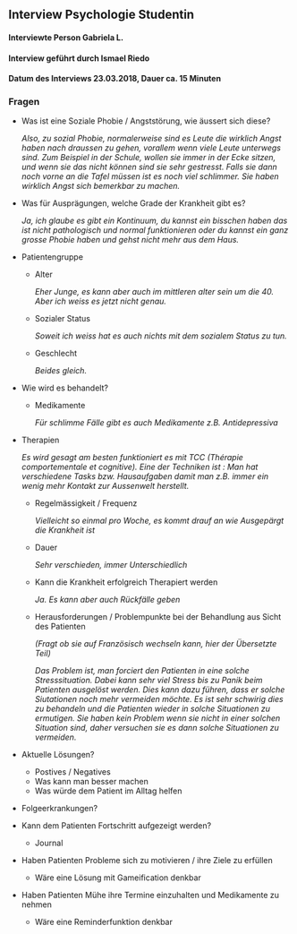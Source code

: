 ## Interview Psychologie Studentin
#### Interviewte Person Gabriela L. 
#### Interview geführt durch Ismael Riedo 
#### Datum des Interviews 23.03.2018, Dauer ca. 15 Minuten

### Fragen
- Was ist eine Soziale Phobie / Angststörung, wie äussert sich diese?

    *Also, zu sozial Phobie, normalerweise sind es Leute die wirklich Angst haben 
    nach draussen zu gehen, vorallem wenn viele Leute unterwegs sind. 
    Zum Beispiel in der Schule, wollen sie immer in der Ecke sitzen, 
    und wenn sie das nicht können sind sie sehr gestresst. 
    Falls sie dann noch vorne an die Tafel müssen ist es noch viel schlimmer. 
    Sie haben wirklich Angst sich bemerkbar zu machen.*
    
- Was für Ausprägungen, welche Grade der Krankheit gibt es?

    *Ja, ich glaube es gibt ein Kontinuum, du kannst ein bisschen haben das ist nicht pathologisch
    und normal funktionieren oder du kannst ein ganz grosse Phobie haben und gehst nicht mehr
    aus dem Haus.*

- Patientengruppe 
    - Alter
    
        *Eher Junge, es kann aber auch im mittleren alter sein um die 40. 
         Aber ich weiss es jetzt nicht genau.*
        
    - Sozialer Status
        
        *Soweit ich weiss hat es auch nichts mit dem sozialem Status zu tun.*
    
    - Geschlecht
    
        *Beides gleich.*
    
- Wie wird es behandelt?
  
  - Medikamente
  
    *Für schlimme Fälle gibt es auch Medikamente z.B. Antidepressiva*
    
- Therapien 
  
    *Es wird gesagt am besten funktioniert es mit TCC (Thérapie comportementale et cognitive). 
    Eine der Techniken ist : Man hat verschiedene Tasks bzw. Hausaufgaben damit man z.B. immer ein wenig
    mehr Kontakt zur Aussenwelt herstellt.*
      
  - Regelmässigkeit / Frequenz
    
    *Vielleicht so einmal pro Woche, es kommt drauf an wie Ausgepärgt die Krankheit ist*
    
  - Dauer
    
    *Sehr verschieden, immer Unterschiedlich*
  
  - Kann die Krankheit erfolgreich Therapiert werden
  
    *Ja. Es kann aber auch Rückfälle geben*
    
  - Herausforderungen / Problempunkte bei der Behandlung aus Sicht des Patienten
  
    *(Fragt ob sie auf Französisch wechseln kann, hier der Übersetzte Teil)*
    
    *Das Problem ist, man forciert den Patienten in eine solche Stresssituation. Dabei kann sehr viel Stress 
    bis zu Panik beim Patienten ausgelöst werden. Dies kann dazu führen, dass er solche Siutationen noch mehr vermeiden möchte.
    Es ist sehr schwirig dies zu behandeln und die Patienten wieder in solche Situationen zu ermutigen. Sie haben
    kein Problem wenn sie nicht in einer solchen Situation sind, daher versuchen sie es dann solche Situationen zu vermeiden.*

- Aktuelle Lösungen?
  - Postives / Negatives
  - Was kann man besser machen
  - Was würde dem Patient im Alltag helfen
- Folgeerkrankungen?
- Kann dem Patienten Fortschritt aufgezeigt werden?
  - Journal
- Haben Patienten Probleme sich zu motivieren / ihre Ziele zu erfüllen
  - Wäre eine Lösung mit Gameification denkbar
- Haben Patienten Mühe ihre Termine einzuhalten und Medikamente zu nehmen
  - Wäre eine Reminderfunktion denkbar
